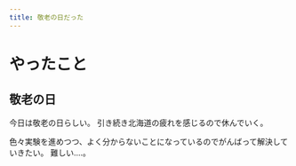 ```yaml
---
title: 敬老の日だった
---
```


# やったこと

## 敬老の日

今日は敬老の日らしい。
引き続き北海道の疲れを感じるので休んでいく。

色々実験を進めつつ、よく分からないことになっているのでがんばって解決していきたい。
難しい‥‥。
